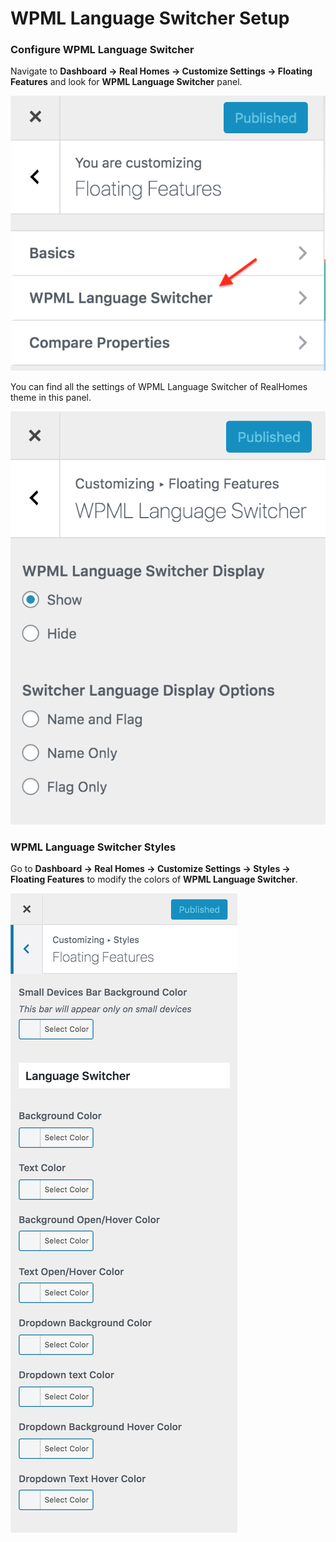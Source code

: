 # WPML Language Switcher Setup

### Configure WPML Language Switcher

Navigate to **Dashboard → Real Homes → Customize Settings → Floating Features** and look for **WPML Language Switcher** panel.

![RealHomes Compare Properties Panel](images/other-features/wpml-language-switcher.png)

You can find all the settings of WPML Language Switcher of RealHomes theme in this panel.

![RealHomes Compare Properties Panel](images/other-features/wpml-language-switcher-settings.png)

### WPML Language Switcher Styles

Go to **Dashboard → Real Homes → Customize Settings → Styles → Floating Features** to modify the colors of **WPML Language Switcher**.

![RealHomes Compare Properties Panel](images/wpml/wpml-language-switcher-styles.png)